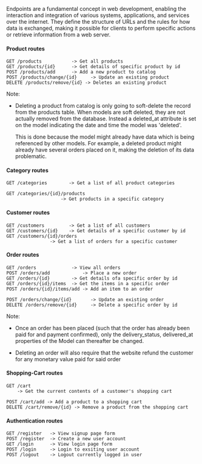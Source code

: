 Endpoints are a fundamental concept in web development, enabling the interaction and integration of various systems, applications, and services over the internet. They define the structure of URLs and the rules for how data is exchanged, making it possible for clients to perform specific actions or retrieve information from a web server.

#### Product routes

	GET /products           -> Get all products
	GET /products/{id}      -> Get details of specific product by id
	POST /products/add      -> Add a new product to catalog
	POST /products/change/{id}     -> Update an existing product
	DELETE /products/remove/{id} -> Deletes an existing product

Note: 
- Deleting a product from catalog is only going to soft-delete the record from the products table. When models are soft deleted, they are not actually removed from the database. Instead a deleted_at attribute is set on the model indicating the date and time the model was 'deleted'. 

  This is done because the model might already have data which is being referenced by other models. For example, a deleted product might already have several orders placed on it, making the deletion of its data problematic.

#### Category routes
	GET /categories        -> Get a list of all product categories

	GET /categories/{id}/products 
						-> Get products in a specific category


#### Customer routes
	GET /customers         -> Get a list of all customers
	GET /customers/{id}    -> Get details of a specific customer by id
	GET /customers/{id}/orders 
					-> Get a list of orders for a specific customer


#### Order routes
	GET /orders             -> View all orders
	POST /orders/add            -> Place a new order
	GET /orders/{id}        -> Get details ofa specific order by id
	GET /orders/{id}/items  -> Get the items in a specific order
	POST /orders/{id}/items/add -> Add an item to an order

	POST /orders/change/{id}       -> Update an existing order
	DELETE /orders/remove/{id}     -> Delete a specific order by id

Note: 
- Once an order has been placed (such that the order has already been paid for and payment confirmed), only the delivery_status, delivered_at properties of the Model can thereafter be changed.

- Deleting an order will also require that the website refund the customer for any monetary value paid for said order

#### Shopping-Cart routes
	GET /cart       
		-> Get the current contents of a customer's shopping cart

	POST /cart/add -> Add a product to a shopping cart
	DELETE /cart/remove/{id} -> Remove a product from the shopping cart


#### Authentication routes
	GET /register   -> View signup page form
	POST /register  -> Create a new user account
	GET /login      -> View login page form
	POST /login     -> Login to exsiting user account
	POST /logout    -> Logout currently logged in user

 